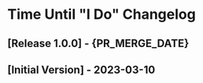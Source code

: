 # Time Until "I Do" Changelog

## [Release 1.0.0] - {PR_MERGE_DATE}

## [Initial Version] - 2023-03-10
